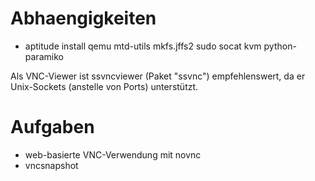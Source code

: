 Abhaengigkeiten
===============

* aptitude install qemu mtd-utils mkfs.jffs2 sudo socat kvm python-paramiko

Als VNC-Viewer ist ssvncviewer (Paket "ssvnc") empfehlenswert, da er Unix-Sockets (anstelle von Ports) unterstützt.



Aufgaben
========

* web-basierte VNC-Verwendung mit novnc
* vncsnapshot

